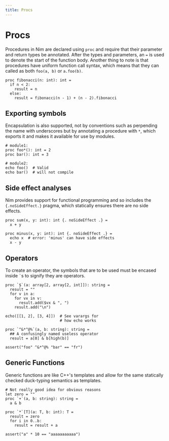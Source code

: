 ```yaml
---
title: Procs
---
```

# Procs

Procedures in Nim are declared using `proc` and require that their parameter and return types be annotated. After the types and parameters, an `=` is used to denote the start of the function body. Another thing to note is that procedures have uniform function call syntax, which means that they can called as both `foo(a, b)` or `a.foo(b)`.

``` nimrod
proc fibonacci(n: int): int =
  if n < 2:
    result = n
  else:
    result = fibonacci(n - 1) + (n - 2).fibonacci
```

## Exporting symbols

<!-- XXX Move into module topic -->
Encapsulation is also supported, not by conventions such as perpending the name with underscores but by annotating a procedure with `*`, which exports it and makes it available for use by modules.

``` nimrod
# module1:
proc foo*(): int = 2
proc bar(): int = 3

# module2:
echo foo()  # Valid
echo bar()  # will not compile
```

## Side effect analyses

Nim provides support for functional programming and so includes the `{.noSideEffect.}` pragma, which statically ensures there are no side effects.

``` nimrod
proc sum(x, y: int): int {. noSideEffect .} =
  x + y

proc minus(x, y: int): int {. noSideEffect .} =
  echo x  # error: 'minus' can have side effects
  x - y
```

## Operators

To create an operator, the symbols that are to be used must be encased inside `` ` ``s to signify they are operators.

``` nimrod
proc `$`(a: array[2, array[2, int]]): string =
  result = ""
  for v in a:
    for vx in v:
      result.add($vx & ", ")
    result.add("\n")

echo([[1, 2], [3, 4]])  # See varargs for
                        # how echo works

proc `^&*^@%`(a, b: string): string =
  ## A confusingly named useless operator
  result = a[0] & b[high(b)]

assert("foo" ^&*^@% "bar" == "fr")

``` 

## Generic Functions

<!-- XXX Needs own section -->
Generic functions are like C++'s templates and allow for the same statically checked duck-typing semantics as templates. 

``` nimrod
# Not really good idea for obvious reasons
let zero = ""
proc `+`(a, b: string): string =
  a & b

proc `*`[T](a: T, b: int): T =
  result = zero
  for i in 0..b:
    result = result + a

assert("a" * 10 == "aaaaaaaaaaa")
```

